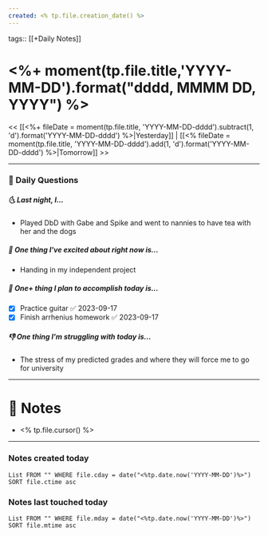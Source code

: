 ```yaml
---
created: <% tp.file.creation_date() %>
---
```

tags:: [[+Daily Notes]]

# <%+ moment(tp.file.title,'YYYY-MM-DD').format("dddd, MMMM DD, YYYY") %>

<< [[<%+ fileDate = moment(tp.file.title, 'YYYY-MM-DD-dddd').subtract(1, 'd').format('YYYY-MM-DD-dddd') %>|Yesterday]] | [[<% fileDate = moment(tp.file.title, 'YYYY-MM-DD-dddd').add(1, 'd').format('YYYY-MM-DD-dddd') %>|Tomorrow]] >>

---
### 📅 Daily Questions
##### 🌜 Last night, I...
- Played DbD with Gabe and Spike and went to nannies to have tea with her and the dogs

##### 🙌 One thing I've excited about right now is...
-  Handing in my independent project

##### 🚀 One+ thing I plan to accomplish today is...
- [x] Practice guitar ✅ 2023-09-17
- [x] Finish arrhenius homework ✅ 2023-09-17

##### 👎 One thing I'm struggling with today is...
- The stress of my predicted grades and where they will force me to go for university

---
# 📝 Notes
- <% tp.file.cursor() %>

---
### Notes created today
```dataview
List FROM "" WHERE file.cday = date("<%tp.date.now('YYYY-MM-DD')%>") SORT file.ctime asc
```
### Notes last touched today
```dataview
List FROM "" WHERE file.mday = date("<%tp.date.now('YYYY-MM-DD')%>") SORT file.mtime asc
```
